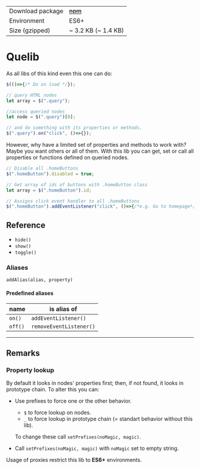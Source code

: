 |||
---|---
Download package| ~~[npm]~~
Environment |ES6+|
Size (gzipped)|~ 3.2 KB (~ 1.4 KB)

# Quelib
As all libs of this kind even this one can do:
```javascript
$(()=>{/* Do on load */});

// query HTML nodes
let array = $(".query");

//access queried nodes
let node = $(".query")[0];

// and do something with its properties or methods.
$(".query").on("click", ()=>{});
```
However, why have a limited set of properties and methods to work with? Maybe you want others or all of them. 
With this lib you can get, set or call all properties or functions defined on queried nodes.

```javascript
// Disable all .homeButtons
$(".homeButton").disabled = true;

// Get array of ids of buttons with .homeButton class
let array = $(".homeButton").id; 

// Assigns click event handler to all .homeButtons 
$(".homeButton").addEventListener("click", ()=>{/*e.g. Go to homepage*/});
```
## Reference
* `hide()`
* `show()`
* `toggle()`
### Aliases
`addAlias(alias, property)`
#### Predefined aliases
name|is alias of
---|---
`on()`|`addEventListener()`
`off()`|`removeEventListener()`
---
## Remarks
### Property lookup
By default it looks in nodes' properties first; then, if not found, it looks in prototype chain. To alter this you can: 

* Use prefixes to force one or the other behavior. 
    * `$` to force lookup on nodes.
    * `_` to force lookup in prototype chain (= standart behavior without this lib).

    To change these call `setPrefixes(noMagic, magic)`.

* Call `setPrefixes(noMagic, magic)` with `noMagic` set to empty string.

Usage of proxies restrict this lib to **ES6+** environments.

[npm]: #
[//]: # (←↓→ act as a comment)
[//]: # (### Performance concerns)